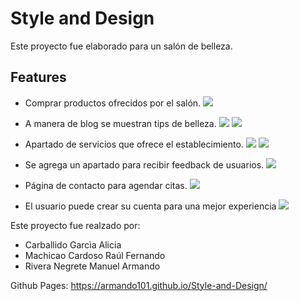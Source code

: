 # Style and Design
Este proyecto fue elaborado para un salón de belleza.  
## Features
- Comprar productos ofrecidos por el salón.
![](https://raw.githubusercontent.com/Armando101/Style-and-Design/master/assets/SS1.png)
- A manera de blog se muestran tips de belleza.
![](https://raw.githubusercontent.com/Armando101/Style-and-Design/master/assets/SS2.png)
![](https://raw.githubusercontent.com/Armando101/Style-and-Design/master/assets/SS3.png)
- Apartado de servicios que ofrece el establecimiento.
![](https://raw.githubusercontent.com/Armando101/Style-and-Design/master/assets/SS4.png)
![](https://raw.githubusercontent.com/Armando101/Style-and-Design/master/assets/SS5.png)

- Se agrega un apartado para recibir feedback de usuarios.
![](https://raw.githubusercontent.com/Armando101/Style-and-Design/master/assets/SS6.png)

- Página de contacto para agendar citas.
![](https://raw.githubusercontent.com/Armando101/Style-and-Design/master/assets/SS7.png)

- El usuario puede crear su cuenta para una mejor experiencia
![](https://raw.githubusercontent.com/Armando101/Style-and-Design/master/assets/SS8.png)

Este proyecto fue realzado por:

- Carballido Garcìa Alicia
- Machicao Cardoso Raúl Fernando  
- Rivera Negrete Manuel Armando    

Github Pages: https://armando101.github.io/Style-and-Design/